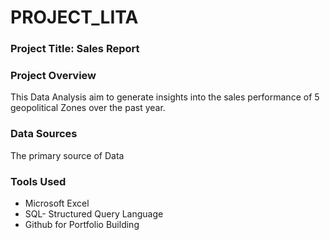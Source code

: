# PROJECT_LITA

### Project Title: Sales Report

### Project Overview
This Data Analysis aim to generate insights into the sales performance of 5 geopolitical Zones over the past year.

### Data Sources
The primary source of Data

### Tools Used
- Microsoft Excel
- SQL- Structured Query Language
- Github for Portfolio Building
